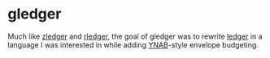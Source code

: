 # gledger

Much like [zledger](https://github.com/rikchilvers/zledger) and [rledger](https://github.com/rikchilvers/rledger), the goal of gledger was to rewrite [ledger](https://github.com/ledger/ledger) in a language I was interested in while adding [YNAB](https://www.youneedabudget.com/)-style envelope budgeting.
